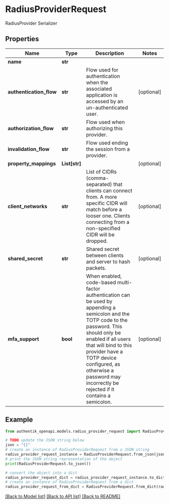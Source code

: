 # RadiusProviderRequest

RadiusProvider Serializer

## Properties

Name | Type | Description | Notes
------------ | ------------- | ------------- | -------------
**name** | **str** |  | 
**authentication_flow** | **str** | Flow used for authentication when the associated application is accessed by an un-authenticated user. | [optional] 
**authorization_flow** | **str** | Flow used when authorizing this provider. | 
**invalidation_flow** | **str** | Flow used ending the session from a provider. | 
**property_mappings** | **List[str]** |  | [optional] 
**client_networks** | **str** | List of CIDRs (comma-separated) that clients can connect from. A more specific CIDR will match before a looser one. Clients connecting from a non-specified CIDR will be dropped. | [optional] 
**shared_secret** | **str** | Shared secret between clients and server to hash packets. | [optional] 
**mfa_support** | **bool** | When enabled, code-based multi-factor authentication can be used by appending a semicolon and the TOTP code to the password. This should only be enabled if all users that will bind to this provider have a TOTP device configured, as otherwise a password may incorrectly be rejected if it contains a semicolon. | [optional] 

## Example

```python
from authentik_openapi.models.radius_provider_request import RadiusProviderRequest

# TODO update the JSON string below
json = "{}"
# create an instance of RadiusProviderRequest from a JSON string
radius_provider_request_instance = RadiusProviderRequest.from_json(json)
# print the JSON string representation of the object
print(RadiusProviderRequest.to_json())

# convert the object into a dict
radius_provider_request_dict = radius_provider_request_instance.to_dict()
# create an instance of RadiusProviderRequest from a dict
radius_provider_request_from_dict = RadiusProviderRequest.from_dict(radius_provider_request_dict)
```
[[Back to Model list]](../README.md#documentation-for-models) [[Back to API list]](../README.md#documentation-for-api-endpoints) [[Back to README]](../README.md)



